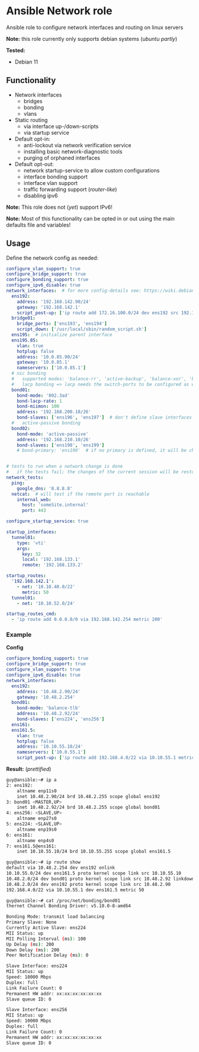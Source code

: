 # Ansible Network role

Ansible role to configure network interfaces and routing on linux servers 

**Note:** this role currently only supports debian systems (_ubuntu partly_)

**Tested:**
* Debian 11

## Functionality

* Network interfaces
  * bridges
  * bonding
  * vlans
* Static routing
  * via interface up-/down-scripts
  * via startup service
* Default opt-in:
  * anti-lockout via network verification service
  * installing basic network-diagnostic tools
  * purging of orphaned interfaces
* Default opt-out:
  * network startup-service to allow custom configurations
  * interface bonding support
  * interface vlan support
  * traffic forwarding support (_router-like_)
  * disabling ipv6

**Note:** This role does not (_yet_) support IPv6!

**Note:** Most of this functionality can be opted in or out using the main defaults file and variables!

## Usage

Define the network config as needed:
```yaml
configure_vlan_support: true
configure_bridge_support: true
configure_bonding_support: true
configure_ipv6_disable: true
network_interfaces:  # for more config-details see: https://wiki.debian.org/NetworkConfiguration
  ens192:
    address: '192.168.142.90/24'
    gateway: '192.168.142.1'
    script_post-up: ['ip route add 172.16.100.0/24 dev ens192 src 192.168.142.90 via 192.168.142.10']
  bridge01:
    bridge_ports: ['ens193', 'ens194']
    script_down: ['/usr/local/sbin/random_script.sh']
  ens195:  # initialize parent interface
  ens195.85:
    vlan: true
    hotplug: false
    address: '10.0.85.90/24'
    gateway: '10.0.85.1'
    nameservers: ['10.0.85.1']
  # nic bonding
  #   supported modes: 'balance-rr', 'active-backup', 'balance-xor', 'broadcast', '802.3ad', 'balance-tlb', 'balance-alb', 'lacp' (lacp => alias for 802.3ad)
  #   lacp bonding => lacp needs the switch-ports to be configured as well
  bond01:
    bond-mode: '802.3ad'
    bond-lacp-rate: 1
    bond-miimon: 100
    address: '192.168.200.10/26'
    bond-slaves: ['ens196', 'ens197']  # don't define slave interfaces on their own
  #   active-passive bonding
  bond02:
    bond-mode: 'active-passive'
    address: '192.168.210.10/26'
    bond-slaves: ['ens198', 'ens199']
    # bond-primary: 'ens198'  # if no primary is defined, it will be chosen automatically


# tests to run when a network change is done
#   if the tests fail; the changes of the current session will be restored
network_tests:
  ping:
    google_dns: '8.8.8.8'
  netcat:  # will test if the remote port is reachable
    internal_web:
      host: 'someSite.internal'
      port: 443

configure_startup_service: true

startup_interfaces:
  tunnel01:
    type: 'vti'
    args:
      key: 32
      local: '192.168.133.1'
      remote: '192.168.133.2'

startup_routes:
  '192.168.142.1':
    - net: '10.10.40.0/22'
      metric: 50
  tunnel01:
    - net: '10.10.52.0/24'

startup_routes_cmd:
  - 'ip route add 0.0.0.0/0 via 192.168.142.254 metric 200'
```

### Example


**Config**
```yaml
configure_bonding_support: true
configure_bridge_support: true
configure_vlan_support: true
configure_ipv6_disable: true
network_interfaces:
  ens192:
    address: '10.48.2.90/24'
    gateway: '10.48.2.254'
  bond01:
    bond-mode: 'balance-tlb'
    address: '10.48.2.92/24'
    bond-slaves: ['ens224', 'ens256']
  ens161:
  ens161.5:
    vlan: true
    hotplug: false
    address: '10.10.55.10/24'
    nameservers: ['10.0.55.1']
    script_post-up: ['ip route add 192.168.4.0/22 via 10.10.55.1 metric 50']
```

**Result:**
(_prettified_)
```bash
guy@ansible:~# ip a
2: ens192:
    altname enp11s0
    inet 10.48.2.90/24 brd 10.48.2.255 scope global ens192
3: bond01 <MASTER,UP>
    inet 10.48.2.92/24 brd 10.48.2.255 scope global bond01
4: ens256: <SLAVE,UP>
    altname enp27s0
5: ens224: <SLAVE,UP>
    altname enp19s0
6: ens161:
    altname enp4s0
7: ens161.5@ens161:
    inet 10.10.55.10/24 brd 10.10.55.255 scope global ens161.5

guy@ansible:~# ip route show
default via 10.48.2.254 dev ens192 onlink 
10.10.55.0/24 dev ens161.5 proto kernel scope link src 10.10.55.10 
10.48.2.0/24 dev bond01 proto kernel scope link src 10.48.2.92 linkdown 
10.48.2.0/24 dev ens192 proto kernel scope link src 10.48.2.90
192.168.4.0/22 via 10.10.55.1 dev ens161.5 metric 50

guy@ansible:~# cat /proc/net/bonding/bond01
thernet Channel Bonding Driver: v5.10.0-8-amd64

Bonding Mode: transmit load balancing
Primary Slave: None
Currently Active Slave: ens224
MII Status: up
MII Polling Interval (ms): 100
Up Delay (ms): 200
Down Delay (ms): 200
Peer Notification Delay (ms): 0

Slave Interface: ens224
MII Status: up
Speed: 10000 Mbps
Duplex: full
Link Failure Count: 0
Permanent HW addr: xx:xx:xx:xx:xx:xx
Slave queue ID: 0

Slave Interface: ens256
MII Status: up
Speed: 10000 Mbps
Duplex: full
Link Failure Count: 0
Permanent HW addr: xx:xx:xx:xx:xx:xx
Slave queue ID: 0
```